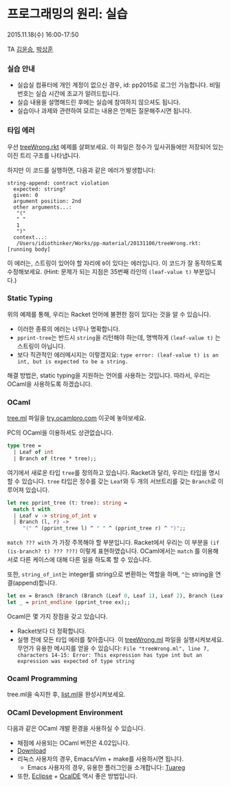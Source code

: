 # 프로그래밍의 원리: 실습 #

2015.11.18(수) 16:00-17:50

TA [김윤승](http://sf.snu.ac.kr/yoonseung.kim), [박상훈](http://sf.snu.ac.kr/sanghoon.park)

### 실습 안내 ###

* 실습실 컴퓨터에 개인 계정이 없으신 경우, id: pp2015로 로그인 가능합니다. 비밀번호는 실습 시간에 조교가 알려드립니다.
* 실습 내용을 설명해드린 후에는 실습에 참여하지 않으셔도 됩니다.
* 실습이나 과제와 관련하여 모르는 내용은 언제든 질문해주시면 됩니다.
 

### 타입 에러 ###

우선 [treeWrong.rkt](treeWrong.rkt) 예제를 살펴보세요.
이 파일은 정수가 잎사귀들에만 저장되어 있는 이진 트리 구조를 나타냅니다.

하지만 이 코드를 실행하면, 다음과 같은 에러가 발생합니다:

```
string-append: contract violation
  expected: string?
  given: 0
  argument position: 2nd
  other arguments...:
   "("
   " "
   1
   ")"
  context...:
   /Users/idiothinker/Works/pp-material/20131106/treeWrong.rkt: [running body]
```

이 에러는, 스트링이 있어야 할 자리에 ```0```이 있다는 에러입니다. 이 코드가 잘 동작하도록 수정해보세요.
(Hint: 문제가 되는 지점은 35번째 라인의 ```(leaf-value t)``` 부분입니다.)


### Static Typing ###

위의 예제를 통해, 우리는 Racket 언어에 불편한 점이 있다는 것을 알 수 있습니다.

* 이러한 종류의 에러는 너무나 명확합니다.
* ```pprint-tree```는 반드시 ```string```을 리턴해야 하는데, 명백하게 ```(leaf-value t)``` 는 스트링이 아닙니다.
* 보다 직관적인 에러메시지는 이렇겠지요: ```type error: (leaf-value t) is an int, but is expected to be a string.```

해결 방법은, static typing을 지원하는 언어를 사용하는 것입니다.
따라서, 우리는 OCaml을 사용하도록 하겠습니다.

### OCaml ###

[tree.ml](tree.ml) 파일을 [try.ocamlpro.com](http://try.ocamlpro.com) 이곳에 놓아보세요.

PC의 OCaml을 이용하셔도 상관없습니다.


```ocaml
type tree =
  | Leaf of int
  | Branch of (tree * tree);;
```

여기에서 새로운 타입 ```tree```를 정의하고 있습니다. Racket과 달리, 우리는 타입을 명시할 수 있습니다. ```tree``` 타입은 정수를 갖는 ```Leaf```와 두 개의 서브트리를 갖는 ```Branch```로 이루어져 있습니다.

```ocaml
let rec pprint_tree (t: tree): string =
  match t with
  | Leaf v -> string_of_int v
  | Branch (l, r) ->
     "(" ^ (pprint_tree l) ^ " " ^ (pprint_tree r) ^ ")";;
```

```match ??? with``` 가 가장 주목해야 할 부분입니다.
Racket에서 우리는 이 부분을 ```(if (is-branch? t) ??? ???)``` 이렇게 표현하였습니다.
OCaml에서는 ```match``` 를 이용해 서로 다른 케이스에 대해 다른 일을 하도록 할 수 있습니다.

또한, ```string_of_int```는 integer를 string으로 변환하는 역할을 하며, ```^```는 string을 연결(append)합니다.

```ocaml
let ex = Branch (Branch (Branch (Leaf 0, Leaf 1), Leaf 2), Branch (Leaf 3, Leaf 4));;
let _ = print_endline (pprint_tree ex);;
```

Ocaml은 몇 가지 장점을 갖고 있습니다.

* Racket보다 더 정확합니다.
* 실행 전에 모든 타입 에러를 찾아줍니다.
이 [treeWrong.ml](treeWrong.ml) 파일을 실행시켜보세요. 무언가 유용한 메시지를 얻을 수 있습니다: 
`File "treeWrong.ml",
line 7, characters 14-15: Error: This expression has type int but an
expression was expected of type string`


### Ocaml Programming ###

tree.ml을 숙지한 후, [list.ml](list.ml)을 완성시켜보세요.

### OCaml Development Environment ###

다음과 같은 OCaml 개발 환경을 사용하실 수 있습니다.

* 채점에 사용되는 OCaml 버전은 4.02입니다.
* [Download](http://caml.inria.fr/download.en.html) 
* 리눅스 사용자의 경우, Emacs/Vim + make를 사용하시면 됩니다.
  + Emacs 사용자의 경우, 유용한 플러그인을 소개합니다:
    [Tuareg](http://www.emacswiki.org/emacs/TuaregMode)
* 또한, [Eclipse](http://eclipse.org) +
  [OcaIDE](http://www.algo-prog.info/ocaide/) 역시 좋은 방법입니다.
